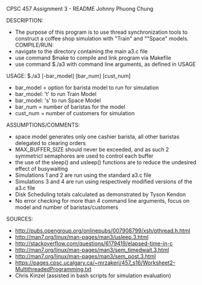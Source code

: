 CPSC 457 Assignment 3 - README Johnny Phuong Chung

DESCRIPTION:
- The purpose of this program is to use thread synchronization tools to construct a coffee shop simulation with "Train" and ""Space" models.
COMPILE/RUN:
- navigate to the directory containing the main a3.c file
- use command $make to compile and link program via Makefile
- use command $./a3 with command line arguments, as defined in USAGE

USAGE: $./a3 [-bar_model] [bar_num] [cust_num]
-   bar_model = option for barista model to run for simulation
-   bar_model: 't' to run Train Model
-   bar_model: 's' to run Space Model
- bar_num = number of baristas for the model
- cust_num = number of customers for simulation

ASSUMPTIONS/COMMENTS:
- space model generates only one cashier barista, all other baristas delegated to clearing orders
- MAX_BUFFER_SIZE should never be exceeded, and as such 2 symmetricl semaphores are used to control each buffer
- the use of the sleep() and usleep() functions are to reduce the undesired effect of busywaiting
- Simulations 1 and 2 are run using the standard a3.c file
- Simulations 3 and 4 are run using respectively modified versions of the a3.c file
- Disk Scheduling totals calculated as demonstrated by Tyson Kendon
- No error checking for more than 4 command line arguments, focus on model and number of baristas/customers

SOURCES:
- http://pubs.opengroup.org/onlinepubs/007908799/xsh/pthread.h.html
- http://man7.org/linux/man-pages/man3/usleep.3.html
- http://stackoverflow.com/questions/6179419/elapsed-time-in-c
- http://man7.org/linux/man-pages/man3/sem_timedwait.3.html
- http://man7.org/linux/man-pages/man3/sem_post.3.html
- https://pages.cpsc.ucalgary.ca/~mrzakeri/457_s16/Worksheet2-MultithreadedProgramming.txt
- Chris Kinzel (assisted in bash scripts for simulation evaluation)